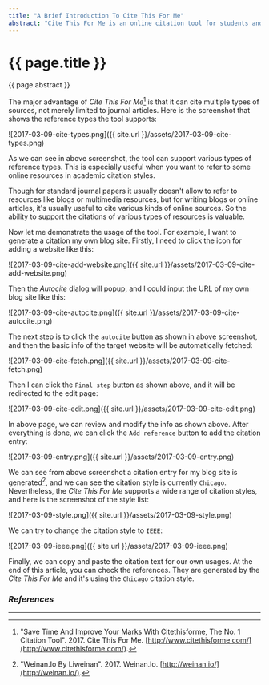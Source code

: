 ```yaml
---
title: "A Brief Introduction To Cite This For Me"
abstract: "Cite This For Me is an online citation tool for students and researchers to cite multiple types of sources. In this article, I'd like to provide a brief introduction to the tool."
---
```


# {{ page.title }}

{{ page.abstract }}

The major advantage of _Cite This For Me_[^citethisforme] is that it can cite multiple types of sources, not merely limited to journal articles. Here is the screenshot that shows the reference types the tool supports:

[^citethisforme]: "Save Time And Improve Your Marks With Citethisforme, The No. 1 Citation Tool". 2017. Cite This For Me. [http://www.citethisforme.com/](http://www.citethisforme.com/).

![2017-03-09-cite-types.png]({{ site.url }}/assets/2017-03-09-cite-types.png)

As we can see in above screenshot, the tool can support various types of reference types. This is especially useful when you want to refer to some online resources in academic citation styles.

Though for standard journal papers it usually doesn't allow to refer to resources like blogs or multimedia resources, but for writing blogs or online articles, it's usually useful to cite various kinds of online sources. So the ability to support the citations of various types of resources is valuable.

Now let me demonstrate the usage of the tool. For example, I want to generate a citation my own blog site. Firstly, I need to click the icon for adding a website like this:

![2017-03-09-cite-add-website.png]({{ site.url }}/assets/2017-03-09-cite-add-website.png)

Then the _Autocite_ dialog will popup, and I could input the URL of my own blog site like this:

![2017-03-09-cite-autocite.png]({{ site.url }}/assets/2017-03-09-cite-autocite.png)

The next step is to click the `autocite` button as shown in above screenshot, and then the basic info of the target website will be automatically fetched:

![2017-03-09-cite-fetch.png]({{ site.url }}/assets/2017-03-09-cite-fetch.png)

Then I can click the `Final step` button as shown above, and it will be redirected to the edit page:

![2017-03-09-cite-edit.png]({{ site.url }}/assets/2017-03-09-cite-edit.png)

In above page, we can review and modify the info as shown above. After everything is done, we can click the `Add reference` button to add the citation entry:

![2017-03-09-entry.png]({{ site.url }}/assets/2017-03-09-entry.png)

We can see from above screenshot a citation entry for my blog site is generated[^weinan], and we can see the citation style is currently `Chicago`. Nevertheless, the _Cite This For Me_ supports a wide range of citation styles, and here is the screenshot of the style list:

[^weinan]: "Weinan.Io By Liweinan". 2017. Weinan.Io. [http://weinan.io/](http://weinan.io/).

![2017-03-09-style.png]({{ site.url }}/assets/2017-03-09-style.png)

We can try to change the citation style to `IEEE`:

![2017-03-09-ieee.png]({{ site.url }}/assets/2017-03-09-ieee.png)

Finally, we can copy and paste the citation text for our own usages. At the end of this article, you can check the references. They are generated by the _Cite This For Me_ and it's using the `Chicago` citation style.

### _References_

---
